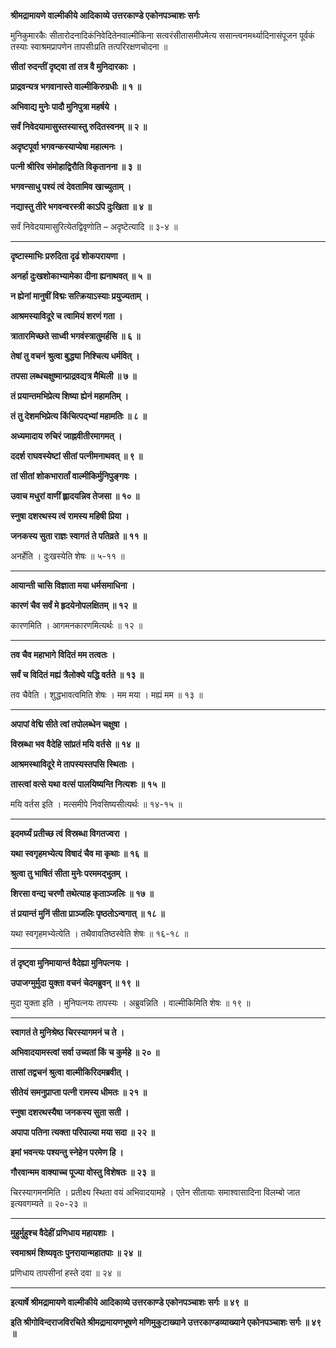 **श्रीमद्रामायणे वाल्मीकीये आदिकाव्ये उत्तरकाण्डे एकोनपञ्चाशः सर्गः**

मुनिकुमारकैः सीतारोदनादिकंनिवेदितेनवाल्मीकिना सत्वरंसीतासमीपमेत्य ससान्त्वनमर्थ्यादिनासंपूजन पूर्वकं तस्याः स्वाश्रमप्रापणेन तापसीःप्रति तत्परिरक्षणचोदना ॥

**सीतां रुदन्तीं दृष्ट्वा तां तत्र वै मुनिदारकाः ।**

**प्राद्रवन्यत्र भगवानास्ते वाल्मीकिरुग्रधीः ॥ १ ॥**

**अभिवाद्य मुनेः पादौ मुनिपुत्रा महर्षये ।**

**सर्वं निवेदयामासुस्तस्यास्तु रुदितस्वनम् ॥ २ ॥**

**अदृष्टपूर्वा भगवन्कस्याप्येषा महात्मनः ।**

**पत्नी श्रीरिव संमोहाद्विरौति विकृतानना ॥ ३ ॥**

**भगवन्साधु पश्यं त्वं देवतामिव खाच्युताम् ।**

**नद्यास्तु तीरे भगवन्वरस्त्री काऽपि दुःखिता ॥ ४ ॥**

सर्वं निवेदयामासुरित्येतद्विवृणोति – अदृष्टेत्यादि ॥ ३-४ ॥

****

**दृष्टास्माभिः प्ररुदिता दृढं शोकपरायणा ।**

**अनर्हा दुःखशोकाभ्यामेका दीना ह्यनाथवत् ॥ ५ ॥**

**न ह्येनां मानुषीं विद्मः सत्क्रियाऽस्याः प्रयुज्यताम् ।**

**आश्रमस्याविदूरे च त्वामियं शरणं गता ।**

**त्रातारमिच्छते साध्वी भगवंस्त्रातुमर्हसि ॥ ६ ॥**

**तेषां तु वचनं श्रुत्वा बुद्ध्या निश्चित्य धर्मवित् ।**

**तपसा लब्धचक्षुष्मान्प्राद्रवद्यत्र मैथिली ॥ ७ ॥**

**तं प्रयान्तमभिप्रेत्य शिष्या ह्येनं महामतिम् ।**

**तं तु देशमभिप्रेत्य किंचित्पद्भ्यां महामतिः ॥ ८ ॥**

**अध्यमादाय रुचिरं जाह्नवीतीरमागमत् ।**

**ददर्श राघवस्येष्टां सीतां पत्नीमनाथवत् ॥ ९ ॥**

**तां सीतां शोकभारार्तां वाल्मीकिर्मुनिपुङ्गवः ।**

**उवाच मधुरां वाणीं ह्लादयन्निव तेजसा ॥ १० ॥**

**स्नुषा दशरथस्य त्वं रामस्य महिषी प्रिया ।**

**जनकस्य सुता राज्ञः स्वागतं ते पतिव्रते ॥ ११ ॥**

अनर्हेति । दुःखस्येति शेषः ॥ ५-११ ॥

****

**आयान्ती चासि विज्ञाता मया धर्मसमाधिना ।**

**कारणं चैव सर्वं मे हृदयेनोपलक्षितम् ॥ १२ ॥**

कारणमिति । आगमनकारणमित्यर्थः ॥ १२ ॥

****

**तव चैव महाभागे विदितं मम तत्वतः ।**

**सर्वं च विदितं मह्यं त्रैलोक्ये यद्धि वर्तते ॥ १३ ॥**

तव चैवेति । शुद्धभावत्वमिति शेषः । मम मया । मह्यं मम ॥ १३ ॥

****

**अपापां वेद्मि सीते त्वां तपोलब्धेन चक्षुषा ।**

**विस्रब्धा भव वैदेहि सांप्रतं मयि वर्तसे ॥ १४ ॥**

**आश्रमस्थाविदूरे मे तापस्यस्तपसि स्थिताः ।**

**तास्त्वां वत्से यथा वत्सं पालयिष्यन्ति नित्यशः ॥ १५ ॥**

मयि वर्तस इति । मत्समीपे निवसिष्यसीत्यर्थः ॥ १४-१५ ॥

****

**इदमर्घ्यं प्रतीच्छ त्वं विस्रब्धा विगतज्वरा ।**

**यथा स्वगृहमभ्येत्य विषादं चैव मा कृथाः ॥ १६ ॥**

**श्रुत्वा तु भाषितं सीता मुनेः परममद्भुतम् ।**

**शिरसा वन्द्य चरणौ तथेत्याह कृताञ्जलिः ॥ १७ ॥**

**तं प्रयान्तं मुनिं सीता प्राञ्जलिः पृष्ठतोऽन्वगात् ॥ १८ ॥**

यथा स्वगृहमभ्येत्येति । तथैवावतिष्ठस्वेति शेषः ॥ १६-१८ ॥

****

**तं दृष्ट्वा मुनिमायान्तं वैदेह्या मुनिपत्नयः ।**

**उपाजग्मुर्मुदा युक्ता वचनं चेदमब्रुवन् ॥ १९ ॥**

मुदा युक्ता इति । मुनिपत्नयः तापस्यः । अब्रुवन्निति । वाल्मीकिमिति शेषः ॥ १९ ॥

****

**स्वागतं ते मुनिश्रेष्ठ चिरस्यागमनं च ते ।**

**अभिवादयामस्त्वां सर्वा उच्यतां किं च कुर्महे ॥ २० ॥**

**तासां तद्वचनं श्रुत्वा वाल्मीकिरिदमब्रवीत् ।**

**सीतेयं समनुप्राप्ता पत्नी रामस्य धीमतः ॥ २१ ॥**

**स्नुषा दशरथस्यैषा जनकस्य सुता सती ।**

**अपापा पतिना त्यक्ता परिपाल्या मया सदा ॥ २२ ॥**

**इमां भवन्त्यः पश्यन्तु स्नेहेन परमेण हि ।**

**गौरवान्मम वाक्याच्च पूज्या वोस्तु विशेषतः ॥ २३ ॥**

चिरस्यागमनमिति । प्रतीक्ष्य स्थिता वयं अभिवादयामहे । एतेन सीतायाः समाश्वासादिना विलम्बो जात इत्यवगम्यते ॥ २०-२३ ॥

****

**मुहुर्मुहुश्च वैदेहीं प्रणिधाय महायशाः ।**

**स्वमाश्रमं शिष्यवृतः पुनरायान्महातपाः ॥ २४ ॥**

प्रणिधाय तापसीनां हस्ते दवा ॥ २४ ॥

****

**इत्यार्षे श्रीमद्रामायणे वाल्मीकीये आदिकाव्ये उत्तरकाण्डे एकोनपञ्चाशः सर्गः ॥ ४९ ॥**

**इति श्रीगोविन्दराजविरचिते श्रीमद्रामायणभूषणे मणिमुकुटाख्याने उत्तरकाण्डव्याख्याने एकोनपञ्चाशः सर्गः ॥ ४९ ॥**
